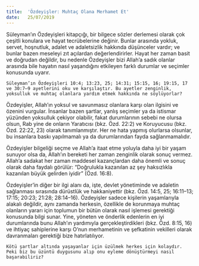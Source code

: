 ```yaml
---
title:  'Özdeyişler: Muhtaç Olana Merhamet Et'
date:   25/07/2019
---
```


Süleyman’ın Özdeyişleri kitapçığı, bir bilgece sözler derlemesi olarak çok çeşitli konulara ve hayat tecrübelerine değinir. Bunlar arasında yokluk, servet, hoşnutluk, adalet ve adaletsizlik hakkında düşünceler vardır; ve bunlar bazen meseleyi zıt açılardan değerlendirirler. Hayat her zaman basit ve doğrudan değildir, bu nedenle Özdeyişler bizi Allah’a sadık olanlar arasında bile hayatın nasıl yaşandığını etkileyen farklı durumlar ve seçimler konusunda uyarır.

`Süleyman’ın Özdeyişleri 10:4; 13:23, 25; 14:31; 15:15, 16; 19:15, 17 ve 30:7–9 ayetlerini oku ve karşılaştır. Bu ayetler zenginlik, yoksulluk ve muhtaç olanlara yardım etmek hakkında ne söylüyorlar?`

Özdeyişler, Allah’ın yoksul ve savunmasız olanlara karşı olan ilgisini ve özenini vurgular. İnsanlar bazen şartlar, yanlış seçimler ya da istismar yüzünden yoksulluk çekiyor olabilir, fakat durumlarının sebebi ne olursa olsun, Rab yine de onların Yaratıcısı (bkz. Özd. 22:2) ve Koruyucusu (bkz. Özd. 22:22, 23) olarak tanımlanmıştır. Her ne hata yapmış olurlarsa olsunlar, bu insanlara baskı yapılmamalı ya da durumlarından fayda sağlanmamalıdır. 

Özdeyişler bilgeliği seçme ve Allah’a itaat etme yoluyla daha iyi bir yaşam sunuyor olsa da, Allah’ın bereketi her zaman zenginlik olarak sonuç vermez. Allah’a sadakat her zaman maddesel kazançlardan daha önemli ve sonuç olarak daha faydalı görülür: “Doğrulukla kazanılan az şey haksızlıkla kazanılan büyük gelirden iyidir” (Özd. 16:8).

Özdeyişler’in diğer bir ilgi alanı da, işte, devlet yönetiminde ve adaletin sağlanması sırasında dürüstlük ve hakkaniyettir (bkz. Özd. 14:5, 25; 16:11–13; 17:15; 20:23; 21:28; 28:14–16). Özdeyişler sadece kişilerin yaşamlarıyla alakalı değildir, aynı zamanda herkesin, özellikle de korunmaya muhtaç olanların yararı için toplumun bir bütün olarak nasıl işlemesi gerektiği konusunda bilgi sunar. Yine, yöneten ve önderlik edenlerin en iyi durumlarında bunu Allah’ın yardımıyla gerçekleştirdikleri (bkz. Özd. 8:15, 16) ve ihtiyaç sahiplerine karşı O’nun merhametinin ve şefkatinin vekilleri olarak davranmaları gerektiği bize hatırlatılıyor.

`Kötü şartlar altında yaşayanlar için üzülmek herkes için kolaydır. Peki biz bu üzüntü duygusunu alıp onu eyleme dönüştürmeyi nasıl başarabiliriz?`